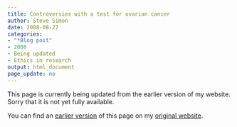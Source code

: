 ```yaml
---
title: Controversies with a test for ovarian cancer
author: Steve Simon
date: 2008-08-27
categories:
- "*Blog post"
- 2008
- Being updated
- Ethics in research
output: html_document
page_update: no
---
```


This page is currently being updated from the earlier version of my website. Sorry that it is not yet fully available.

<!---More--->


You can find an [earlier version][sim1] of this page on my [original website][sim2].

[sim1]: http://www.pmean.com/08/OvarianCancer.html
[sim2]: http://www.pmean.com/original_site.html
